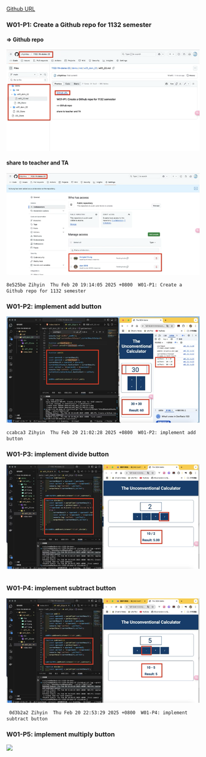 [Github URL](https://github.com/zihyinhsu/1132-1N-demo-22)

### W01-P1: Create a Github repo for 1132 semester
#### => Github repo
![alt text](img/p1-1.png)

#### share to teacher and TA
![alt text](img/p1-2.png)

```
8e525be Zihyin  Thu Feb 20 19:14:05 2025 +0800  W01-P1: Create a Github repo for 1132 semester
```

### W01-P2: implement add button
 
![alt text](img/p2-1.png)
 
```
ccabca3 Zihyin  Thu Feb 20 21:02:28 2025 +0800  W01-P2: implement add button
```

### W01-P3: implement divide button

![alt text](img/p3-1.png)
 
```
```
 
### W01-P4: implement subtract button
 
![](img/p4-1.png)
 
```
 0d3b2a2 Zihyin  Thu Feb 20 22:53:29 2025 +0800  W01-P4: implement subtract button
```
 
### W01-P5: implement multiply button
 
![](p5-1.png)
 
```
 
```